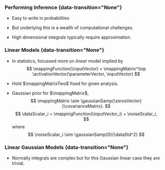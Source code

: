 ### Performing Inference {data-transition="None"}

* Easy to write in probabilities

* But underlying this is a wealth of computational challenges.

* High dimensional integrals typically require approximation.

### Linear Models {data-transition="None"}

* In statistics, focussed more on *linear* model implied by 
    $$
    \mappingFunction(\inputVector) = \mappingMatrix^\top \activationVector(\parameterVector, \inputVector)
    $$

* Hold $\mappingMatrixTwo$ fixed for given analysis.

* Gaussian prior for $\mappingMatrix$,
    $$
    \mappingMatrix \sim \gaussianSamp{\zerosVector}{\covarianceMatrix}.
    $$
    $$
    \dataScalar_i = \mappingFunction(\inputVector_i) + \noiseScalar_i,
    $$
    where 
    $$
    \noiseScalar_i \sim \gaussianSamp{0}{\dataStd^2}
    $$
 
### Linear Gaussian Models {data-transition="None"}

* Normally integrals are complex but for this Gaussian linear case they are trivial.

